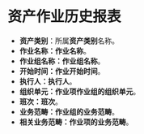 # 资产作业历史报表
* **资产类别**：所属**资产类别**名称。
* **作业名称：作业名称**。
* **作业组名称：作业组名称**。
* **开始时间：作业开始时间**。
* **执行人：执行人**。
* **组织单元：作业项作业组的组织单元**。
* **班次：班次**。
* **业务范畴：作业组的业务范畴**。
* **相关业务范畴：作业项的业务范畴**。
